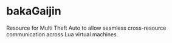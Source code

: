# bakaGaijin
Resource for Multi Theft Auto to allow seamless cross-resource communication across Lua virtual machines.

